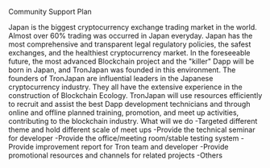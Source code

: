 Community Support Plan

Japan is the biggest cryptocurrency exchange trading market in the world. Almost over 60% trading was occurred in Japan everyday. Japan has the most comprehensive and transparent legal regulatory policies, the safest exchanges, and the healthiest cryptocurrency market. In the foreseeable future, the most advanced Blockchain project and the "killer" Dapp will be born in Japan, and TronJapan was founded in this environment.
  The founders of TronJapan are influential leaders in the Japanese cryptocurrency industry. They all have the extensive experience in the construction of Blockchain Ecology. TronJapan will use resources efficiently to recruit and assist the best Dapp development technicians and through online and offline planned training, promotion, and meet up activities, contributing to the blockchain industry.
  What will we do
-Targeted different theme and hold different scale of meet ups
-Provide the technical seminar for developer
-Provide the office/meeting room/stable testing system
-Provide improvement report for Tron team and developer
-Provide promotional resources and channels for related projects
-Others
